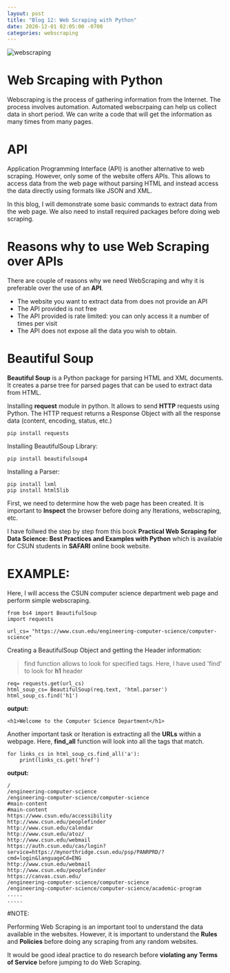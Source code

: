 ```yaml
---
layout: post
title: "Blog 12: Web Scraping with Python"
date: 2020-12-01 02:05:00 -0700
categories: webscraping
---
```


![webscraping](/assets/images/fall_20/blog_12/webscraping.png)

# Web Srcaping with Python

Webscraping is the process of gathering information from the Internet. The process involves automation.
Automated webscrpaing can help us collect data in short period. We can write a code that will get the information as many times from many pages.

# API

Application Programming Interface (API) is another alternative to web scraping. However, only some of the website offers APIs. This allows to access data from the web page
without parsing HTML and instead access the data directly using formats like JSON and XML.

In this blog, I will demonstrate some basic commands to extract data from the web page. We also need to install required packages before doing web scraping.


# Reasons why to use Web Scraping over APIs

There are couple of reasons why we need WebScraping and why it is preferable over the use of an **API**.

* The website you want to extract data from does not provide an API
* The API provided is not free 
* The API provided is rate limited: you can only access it a number of times per visit
* The API does not expose all the data you wish to obtain.


# Beautiful Soup

**Beautiful Soup** is a Python package for parsing HTML and XML documents. It creates a parse tree for parsed pages that
can be used to extract data from HTML.

Installing **request** module in python. It allows to send **HTTP** requests using Python. The HTTP request returns a
Response Object with all the response data (content, encoding, status, etc.)

```
pip install requests
```

Installing BeautifulSoup Library:
```
pip install beautifulsoup4 
```

Installing a Parser:
```
pip install lxml
pip install html5lib
```

First, we need to determine how the web page has been created. It is important to **Inspect** the browser
before doing any Iterations, webscraping, etc.

I have follwed the step by step from this book **Practical Web Scraping for Data Science: Best Practices and Examples with Python** which is available for CSUN students in **SAFARI** online book website.

# EXAMPLE:

Here, I will access the CSUN computer science department web page and perform simple webscraping.

```
from bs4 import BeautifulSoup
import requests

url_cs= "https://www.csun.edu/engineering-computer-science/computer-science"
```
Creating a BeautifulSoup Object and getting the Header information:
> find function allows to look for specified tags. Here, I have used 'find' to look for **h1** header

```
req= requests.get(url_cs)
html_soup_cs= BeautifulSoup(req.text, 'html.parser')
html_soup_cs.find('h1')
```
**output:**

```
<h1>Welcome to the Computer Science Department</h1>
```
Another important task or Iteration is extracting all the **URLs** within a webpage.
Here, **find_all** function will look into all the tags that match.

```
for links_cs in html_soup_cs.find_all('a'):
	print(links_cs.get('href')

```

**output:**

```
/
/engineering-computer-science
/engineering-computer-science/computer-science
#main-content
#main-content
https://www.csun.edu/accessibility
http://www.csun.edu/peoplefinder
http://www.csun.edu/calendar
http://www.csun.edu/atoz/
http://www.csun.edu/webmail
https://auth.csun.edu/cas/login?service=https://mynorthridge.csun.edu/psp/PANRPRD/?cmd=login&languageCd=ENG
http://www.csun.edu/webmail
http://www.csun.edu/peoplefinder
https://canvas.csun.edu/
/engineering-computer-science/computer-science
/engineering-computer-science/computer-science/academic-program
.....
.....
```

#NOTE:

Performing Web Scraping is an important tool to understand the data available in the websites. 
However, it is important to understand the **Rules** and **Policies** before doing any scraping 
from any random websites. 

It would be good ideal practice to do research before **violating any Terms of Service** before jumping 
to do Web Scraping.

